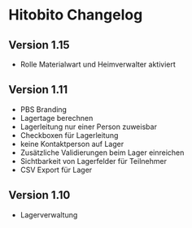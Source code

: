 # Hitobito Changelog

## Version 1.15
*   Rolle Materialwart und Heimverwalter aktiviert

## Version 1.11

*   PBS Branding
*   Lagertage berechnen
*   Lagerleitung nur einer Person zuweisbar
*   Checkboxen für Lagerleitung
*   keine Kontaktperson auf Lager
*   Zusätzliche Validierungen beim Lager einreichen
*   Sichtbarkeit von Lagerfelder für Teilnehmer
*   CSV Export für Lager

## Version 1.10

*   Lagerverwaltung
